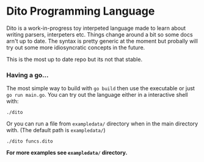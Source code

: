 # Dito Programming Language

Dito is a work-in-progress toy interpeted language made to learn about writing parsers, interpeters etc. Things change around a bit so some docs arn't up to date. The syntax is pretty generic at the moment but probally will try out some more idiosyncratic concepts in the future.

This is the most up to date repo but its not that stable.

### Having a go...

The most simple way to build with `go build` then use the executable or just `go run main.go`. You can try out the language either in a interactive shell with:

    ./dito

Or you can run a file from `exampledata/` directory when in the main directory with. (The default path is `exampledata/`)

    ./dito funcs.dito


**For more examples see `exampledata/` directory.**

